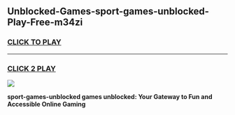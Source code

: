 
## Unblocked-Games-sport-games-unblocked-Play-Free-m34zi
<h3>
<a href="https://premium76.site?title=sport-games-unblocked&ref=20A">CLICK TO PLAY</a></h3>
<hr>

<h3>
<a href="https://premium76.site?title=sport-games-unblocked&ref=20A">CLICK 2 PLAY</a>
  
</h3>

<a href="https://premium76.site?title=sport-games-unblocked&ref=20A"><img src="https://clearcache.store/games.png"></a>


**sport-games-unblocked games unblocked: Your Gateway to Fun and Accessible Online Gaming**
